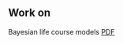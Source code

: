## Work on 

Bayesian life course models [PDF](http://chumbleycode.github.io/chumbleycode.github.io/docs/range_apa.pdf)
